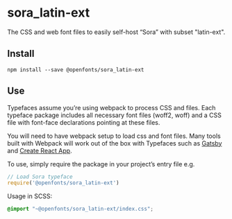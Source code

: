 
# sora_latin-ext

The CSS and web font files to easily self-host “Sora” with subset "latin-ext".

## Install

`npm install --save @openfonts/sora_latin-ext`

## Use

Typefaces assume you’re using webpack to process CSS and files. Each typeface
package includes all necessary font files (woff2, woff) and a CSS file with
font-face declarations pointing at these files.

You will need to have webpack setup to load css and font files. Many tools built
with Webpack will work out of the box with Typefaces such as [Gatsby](https://github.com/gatsbyjs/gatsby)
and [Create React App](https://github.com/facebookincubator/create-react-app).

To use, simply require the package in your project’s entry file e.g.

```javascript
// Load Sora typeface
require('@openfonts/sora_latin-ext')
```

Usage in SCSS:
```scss
@import "~@openfonts/sora_latin-ext/index.css";
```
